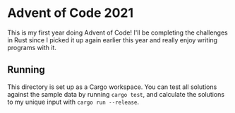 # Advent of Code 2021

This is my first year doing Advent of Code! I'll be completing the challenges in
Rust since I picked it up again earlier this year and really enjoy writing
programs with it.

## Running

This directory is set up as a Cargo workspace. You can test all solutions
against the sample data by running `cargo test`, and calculate the solutions to
my unique input with `cargo run --release`.
